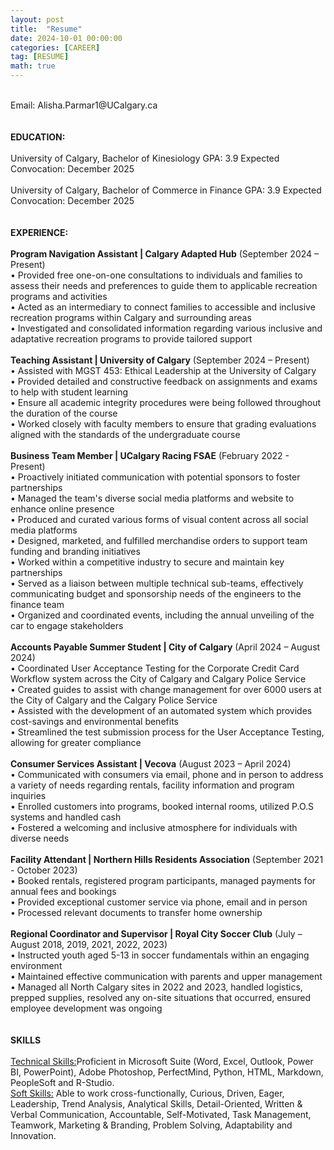 ```yaml
---
layout: post
title:  "Resume"
date: 2024-10-01 00:00:00 
categories: [CAREER]
tag: [RESUME]
math: true 
---
```


<br>
Email: Alisha.Parmar1@UCalgary.ca    
<br>
<br>
<br>
<strong>EDUCATION:</strong>
<br>
<br>
University of Calgary, Bachelor of Kinesiology  
GPA: 3.9  
Expected Convocation: December 2025 
 <br>
 <br>
University of Calgary, Bachelor of Commerce in Finance 
GPA: 3.9 
Expected Convocation: December 2025 
<br>
<br>
<br>
<strong>EXPERIENCE:</strong>
<br>
<br>
<strong>Program Navigation Assistant | Calgary Adapted Hub</strong>
(September 2024 – Present) 
<br>
•	Provided free one-on-one consultations to individuals and families to assess their needs and preferences to guide them to applicable recreation programs and activities 
<br>
•	Acted as an intermediary to connect families to accessible and inclusive recreation programs within Calgary and surrounding areas 
<br>
•	Investigated and consolidated information regarding various inclusive and adaptative recreation programs to provide tailored support 
<br>
<br>
<strong>Teaching Assistant | University of Calgary</strong>
(September 2024 – Present) 
<br>
•	Assisted with MGST 453: Ethical Leadership at the University of Calgary
<br>
•	Provided detailed and constructive feedback on assignments and exams to help with student learning 
<br>
•	Ensure all academic integrity procedures were being followed throughout the duration of the course 
<br>
•	Worked closely with faculty members to ensure that grading evaluations aligned with the standards of the undergraduate course 
<br>
<br>
<strong>Business Team Member | UCalgary Racing FSAE</strong>
(February 2022 - Present)   
<br>
•	Proactively initiated communication with potential sponsors to foster partnerships   
<br>
•	Managed the team's diverse social media platforms and website to enhance online presence  
<br>
•	Produced and curated various forms of visual content across all social media platforms 
<br>
•	Designed, marketed, and fulfilled merchandise orders to support team funding and branding initiatives   
<br>
•	Worked within a competitive industry to secure and maintain key partnerships
<br>
•	Served as a liaison between multiple technical sub-teams, effectively communicating budget and sponsorship needs of the engineers to the finance team 
<br>
•	Organized and coordinated events, including the annual unveiling of the car to engage stakeholders    
<br>
<br>
<strong>Accounts Payable Summer Student | City of Calgary</strong>
(April 2024 – August 2024)   
<br>
•	Coordinated User Acceptance Testing for the Corporate Credit Card Workflow system across the City of Calgary and Calgary Police Service 
<br>
•	Created guides to assist with change management for over 6000 users at the City of Calgary and the Calgary Police Service 
<br>
•	Assisted with the development of an automated system which provides cost-savings and environmental benefits 
<br>
•	Streamlined the test submission process for the User Acceptance Testing, allowing for greater compliance  
<br>
<br>
<strong>Consumer Services Assistant | Vecova</strong>
(August 2023 – April 2024) 
<br>
•	Communicated with consumers via email, phone and in person to address a variety of needs regarding rentals, facility information and program inquiries 
<br>
•	Enrolled customers into programs, booked internal rooms, utilized P.O.S systems and handled cash 
<br>
•	Fostered a welcoming and inclusive atmosphere for individuals with diverse needs 
<br>
<br>
<strong>Facility Attendant | Northern Hills Residents Association</strong>  
 (September 2021 - October 2023)   
 <br>
•	Booked rentals, registered program participants, managed payments for annual fees and bookings  
<br>
•	Provided exceptional customer service via phone, email and in person  
<br>
•	Processed relevant documents to transfer home ownership  
<br>
<br>
<strong>Regional Coordinator and Supervisor | Royal City Soccer Club</strong>
(July – August 2018, 2019, 2021, 2022, 2023)   
<br>
•	Instructed youth aged 5-13 in soccer fundamentals within an engaging environment  
<br>
•	Maintained effective communication with parents and upper management  
<br>
•	Managed all North Calgary sites in 2022 and 2023, handled logistics, prepped supplies, resolved any on-site situations that occurred, ensured employee development was ongoing  
<br>
<br>
<br>
<strong>SKILLS</strong>
<br>
<br>
<u>Technical Skills:</u>Proficient in Microsoft Suite (Word, Excel, Outlook, Power BI, PowerPoint), Adobe Photoshop, PerfectMind, Python, HTML, Markdown, PeopleSoft and R-Studio.  
<br>
<u>Soft Skills:</u> Able to work cross-functionally, Curious, Driven, Eager, Leadership, Trend Analysis, Analytical Skills, Detail-Oriented, Written & Verbal Communication, Accountable, Self-Motivated, Task Management, Teamwork, Marketing & Branding, Problem Solving, Adaptability and Innovation.
<br>
